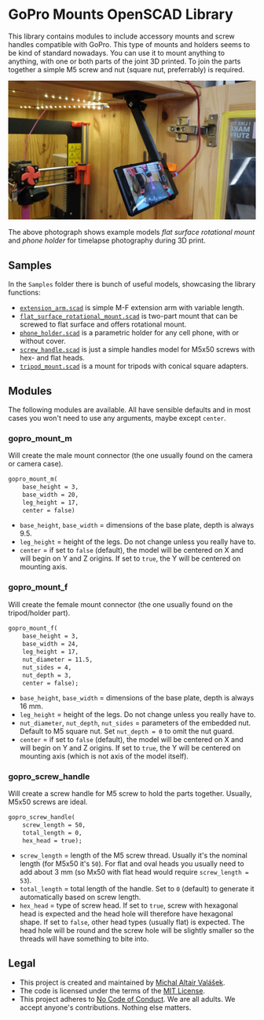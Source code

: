 # GoPro Mounts OpenSCAD Library

This library contains modules to include accessory mounts and screw handles compatible with GoPro. This type of mounts and holders seems to be kind of standard nowadays. You can use it to mount anything to anything, with one or both parts of the joint 3D printed. To join the parts together a simple M5 screw and nut (square nut, preferrably) is required.

![](Samples/flat_surface_rotational_mount.jpg)

The above photograph shows example models _flat surface rotational mount_ and _phone holder_ for timelapse photography during 3D print.

## Samples

In the `Samples` folder there is bunch of useful models, showcasing the library functions:

* [`extension_arm.scad`](Samples/extension_arm.scad) is simple M-F extension arm with variable length.
* [`flat_surface_rotational_mount.scad`](Samples/flat_surface_rotational_mount.scad) is two-part mount that can be screwed to flat surface and offers rotational mount.
* [`phone_holder.scad`](Samples/phone_holder.scad) is a parametric holder for any cell phone, with or without cover.
* [`screw_handle.scad`](Samples/screw_handle.scad) is just a simple handles model for M5x50 screws with hex- and flat heads.
* [`tripod_mount.scad`](Samples/tripod_mount.scad) is a mount for tripods with conical square adapters.

## Modules

The following modules are available. All have sensible defaults and in most cases you won't need to use any arguments, maybe except `center`.

### gopro_mount_m

Will create the male mount connector (the one usually found on the camera or camera case).

    gopro_mount_m(
        base_height = 3, 
        base_width = 20, 
        leg_height = 17, 
        center = false)

* `base_height`, `base_width` = dimensions of the base plate, depth is always 9.5.
* `leg_height` = height of the legs. Do not change unless you really have to.
* `center` = if set to `false` (default), the model will be centered on X and will begin on Y and Z origins. If set to `true`, the Y will be centered on mounting axis.

### gopro_mount_f

Will create the female mount connector (the one usually found on the tripod/holder part).

    gopro_mount_f(
        base_height = 3, 
        base_width = 24, 
        leg_height = 17, 
        nut_diameter = 11.5, 
        nut_sides = 4, 
        nut_depth = 3, 
        center = false);

* `base_height`, `base_width` = dimensions of the base plate, depth is always 16 mm.
* `leg_height` = height of the legs. Do not change unless you really have to.
* `nut_diameter`, `nut_depth`, `nut_sides` = parameters of the embedded nut. Default to M5 square nut. Set `nut_depth = 0` to omit the nut guard.
* `center` = if set to `false` (default), the model will be centered on X and will begin on Y and Z origins. If set to `true`, the Y will be centered on mounting axis (which is not axis of the model itself).

### gopro_screw_handle

Will create a screw handle for M5 screw to hold the parts together. Usually, M5x50 screws are ideal.

    gopro_screw_handle(
        screw_length = 50,
        total_length = 0, 
        hex_head = true);

* `screw_length` = length of the M5 screw thread. Usually it's the nominal length (for M5x50 it's `50`). For flat and oval heads you usually need to add about 3 mm (so Mx50 with flat head would require `screw_length = 53`).
* `total_length` = total length of the handle. Set to `0` (default) to generate it automatically based on screw length.
* `hex_head` = type of screw head. If set to `true`, screw with hexagonal head is expected and the head hole will therefore have hexagonal shape. If set to `false`, other head types (usually flat) is expected. The head hole will be round and the screw hole will be slightly smaller so the threads will have something to bite into.

## Legal

* This project is created and maintained by [Michal Altair Valášek](https://www.rider.cz/).
* The code is licensed under the terms of the [MIT License](LICENSE).
* This project adheres to [No Code of Conduct](CODE_OF_CONDUCT.md). We are all adults. We accept anyone's contributions. Nothing else matters.
